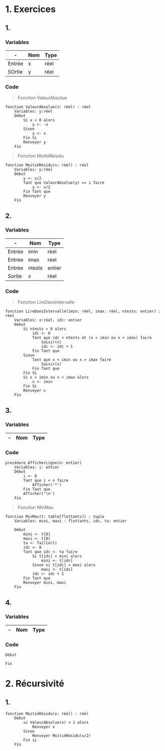 # 1. Exercices

## 1.

### Variables

-|Nom|Type
---|---|---
Entrée|x|réel
SOrtie|y|réel

### Code

> Fonction ValeurAbsolue
```
fonction ValeurAbsolue(x: réel) : réel
    Variables: y:réel
    Début
        Si x < 0 alors
            y <- -x
        Sinon
            y <- x
        Fin Si
        Renvoyer y
    Fin
```

> Fonction MoitiéRésidu
```
fonction MoitiéRésidu(x: réel) : réel
    Variables: y:réel
    Début
        y <- x/2
        Tant que ValeurAbsolue(y) >= 1 faire
            y <- x/2
        Fin Tant que
        Renvoyer y
    Fin
```

## 2.

### Variables

-|Nom|Type
---|---|---
Entrée|imin|réel
Entrée|imax|réel
Entrée|ntests|entier
Sortie|x|réel


### Code

> Fonction LireDansIntervalle

```
fonction LireDansIntervalle(imin: réel, imax: réel, ntests: entier) : réel
    Variables: x:réel, idc: entier
    Début
        Si ntests > 0 alors
            idc <- 0
            Tant que idc < ntests et (x < imin ou x > imax) faire
                Saisir(x)
                idc <- idc + 1
            Fin Tant que
        Sinon
            Tant que x < imin ou x > imax faire
                Saisir(x)
            Fin Tant que
        Fin Si
        Si x < imin ou x > imax alors
            x <- imin
        Fin Si
        Renvoyer x
    Fin
```

## 3.

### Variables

-|Nom|Type
---|---|---

### Code

```
procédure AfficherLigne(n: entier)
    Variables: i: entier
    Début
        i <- 0
        Tant que i < n faire
            Afficher('*')
        Fin Tant que
        Afficher('\n')
    Fin
```

> Fonction MinMax
```
fonction MinMax(t: table[flottants]) : tuple
    Variables: mini, maxi : flottants, idc, ta: entier

    Début
        mini <- t[0]
        maxi <- t[0]
        ta <- Taille(t)
        idc <- 0
        Tant que idc <- ta faire
            Si t[idc] < mini alors
                mini <- t[idc]
            Sinon si t[idc] > maxi alors
                maxi <- t[idc]
            idc <- idc + 1
        Fin Tant que
        Renvoyer mini, maxi
    Fin
```

## 4.

### Variables

-|Nom|Type
---|---|---

### Code

```
Début

Fin
```

# 2. Récursivité

## 1.

```
fonction MoitiéRésidu(x: réel) : réel
    Début
        si ValeurAbsolue(x) < 1 alors
            Renvoyer x
        Sinon
            Renvoyer MoitiéRésidu(x/2)
        Fin si
    Fin
```